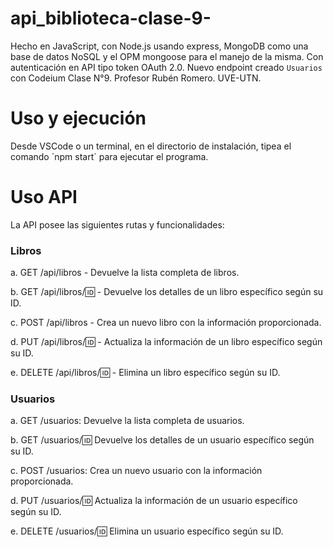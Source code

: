 # api_biblioteca-clase-9-

Hecho en JavaScript, con Node.js usando express, MongoDB como una base de datos NoSQL y el OPM mongoose para el manejo de la misma. Con autenticación en API tipo token OAuth 2.0. Nuevo endpoint creado `Usuarios` con Codeium Clase N°9. Profesor Rubén Romero. UVE-UTN.

# Uso y ejecución

Desde VSCode o un terminal, en el directorio de instalación, tipea el comando ´npm start´ para ejecutar el programa.

# Uso API

La API posee las siguientes rutas y funcionalidades:

### Libros

a. GET /api/libros - Devuelve la lista completa de libros.

b. GET /api/libros/:id: - Devuelve los detalles de un libro específico según su ID.

c. POST /api/libros - Crea un nuevo libro con la información proporcionada.

d. PUT /api/libros/:id: - Actualiza la información de un libro específico según su ID.

e. DELETE /api/libros/:id: - Elimina un libro específico según su ID.

### Usuarios

a. GET /usuarios: Devuelve la lista completa de usuarios.

b. GET /usuarios/:id: Devuelve los detalles de un usuario específico según su ID.

c. POST /usuarios: Crea un nuevo usuario con la información proporcionada.

d. PUT /usuarios/:id: Actualiza la información de un usuario específico según su ID.

e. DELETE /usuarios/:id: Elimina un usuario específico según su ID.
